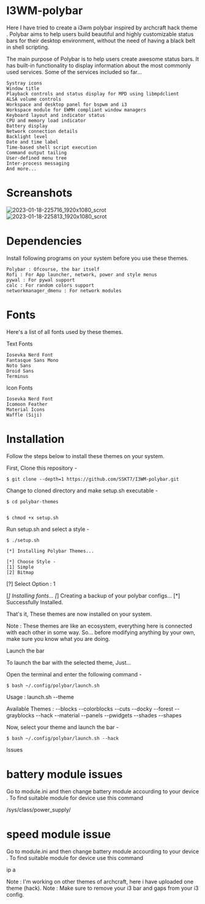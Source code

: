 # I3WM-polybar
Here I have tried to create a i3wm polybar inspired by archcraft hack theme .
Polybar aims to help users build beautiful and highly customizable status bars for their desktop environment, without the need of having a black belt in shell scripting.

The main purpose of Polybar is to help users create awesome status bars. It has built-in functionality to display information about the most commonly used services. Some of the services included so far...

    Systray icons
    Window title
    Playback controls and status display for MPD using libmpdclient
    ALSA volume controls
    Workspace and desktop panel for bspwm and i3
    Workspace module for EWMH compliant window managers
    Keyboard layout and indicator status
    CPU and memory load indicator
    Battery display
    Network connection details
    Backlight level
    Date and time label
    Time-based shell script execution
    Command output tailing
    User-defined menu tree
    Inter-process messaging
    And more...
    
# Screanshots

![2023-01-18-225716_1920x1080_scrot](https://user-images.githubusercontent.com/82232181/213264586-7968c912-7f50-4afb-850e-05ca81968d75.png)
![2023-01-18-225813_1920x1080_scrot](https://user-images.githubusercontent.com/82232181/213264716-eae52667-5b69-4f47-a7c2-fb706fe6799f.png)




# Dependencies

Install following programs on your system before you use these themes.

    Polybar : Ofcourse, the bar itself
    Rofi : For App launcher, network, power and style menus
    pywal : For pywal support
    calc : For random colors support
    networkmanager_dmenu : For network modules

# Fonts

Here's a list of all fonts used by these themes.

Text Fonts

    Iosevka Nerd Font
    Fantasque Sans Mono
    Noto Sans
    Droid Sans
    Terminus

Icon Fonts

    Iosevka Nerd Font
    Icomoon Feather
    Material Icons
    Waffle (Siji)

# Installation

Follow the steps below to install these themes on your system.

First, Clone this repository -

    $ git clone --depth=1 https://github.com/SSKT7/I3WM-polybar.git

Change to cloned directory and make setup.sh executable -

    $ cd polybar-themes


    $ chmod +x setup.sh

Run setup.sh and select a style -

    $ ./setup.sh

    [*] Installing Polybar Themes...

    [*] Choose Style -
    [1] Simple
    [2] Bitmap

  [?] Select Option : 1

  [*] Installing fonts...
  [*] Creating a backup of your polybar configs...
  [*] Successfully Installed.

That's it, These themes are now installed on your system.

Note : These themes are like an ecosystem, everything here is connected with each other in some way. So... before modifying anything by your own, make sure you know what you are doing.

Launch the bar

To launch the bar with the selected theme, Just...

Open the terminal and enter the following command -

    $ bash ~/.config/polybar/launch.sh

Usage : launch.sh --theme

Available Themes :
--blocks    --colorblocks    --cuts      --docky
--forest    --grayblocks     --hack      --material
--panels    --pwidgets       --shades    --shapes

Now, select your theme and launch the bar -

    $ bash ~/.config/polybar/launch.sh --hack



Issues

# battery module issues

Go to module.ini and then change battery module accourding to your device .
To find suitable module for device use this command 

   /sys/class/power_supply/

# speed module issue
Go to module.ini and then change battery module accourding to your device .
To find suitable module for device use this command 

   ip a


Note : I'm working on other themes of archcraft, here i have uploaded one theme (hack).
Note : Make sure to remove your i3 bar and gaps from your i3 config.
